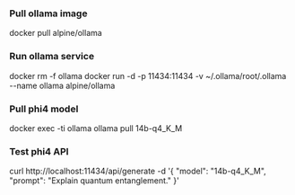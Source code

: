 ### Pull ollama image
docker pull alpine/ollama

### Run ollama service
docker rm -f ollama
docker run -d -p 11434:11434 -v ~/.ollama/root/.ollama --name ollama alpine/ollama

### Pull phi4 model
docker exec -ti ollama ollama pull 14b-q4_K_M

### Test phi4 API
curl http://localhost:11434/api/generate -d '{
  "model": "14b-q4_K_M",
  "prompt": "Explain quantum entanglement."
}'